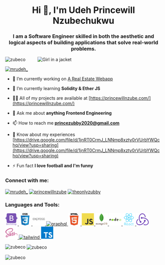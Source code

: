 <h1 align="center">Hi 👋, I'm Udeh Princewill Nzubechukwu</h1>
<h3 align="center">I am a Software Engineer skilled in both the aesthetic and logical aspects of building applications that solve real-world problems.</h3>
<img src="https://cdn.dribbble.com/users/1162077/screenshots/3848914/programmer.gif" align='right' alt="Girl in a jacket" width="400">

<p align="left"> <img src="https://komarev.com/ghpvc/?username=zubeco&label=Profile%20views&color=0e75b6&style=flat" alt="zubeco" /> </p>

<p align="left"> <a href="https://twitter.com/mrudeh_" target="blank"><img src="https://img.shields.io/twitter/follow/mrudeh_?logo=twitter&style=for-the-badge" alt="mrudeh_" /></a> </p>

- 🔭 I’m currently working on [A Real Estate Webapp](https://fidco.netlify.app/)

- 🌱 I’m currently learning **Solidity & Ether JS**

- 👨‍💻 All of my projects are available at [https://princewillnzube.com/](https://princewillnzube.com/)

- 💬 Ask me about **anything Frontend Engineering**

- 📫 How to reach me **princezubby2020@gmail.com**

- 📄 Know about my experiences [https://drive.google.com/file/d/1jnRT0CrmJ_LNNmp8xzty0rVUrbYWQchq/view?usp=sharing](https://drive.google.com/file/d/1jnRT0CrmJ_LNNmp8xzty0rVUrbYWQchq/view?usp=sharing)

- ⚡ Fun fact **I love football and I'm funny**

<h3 align="left">Connect with me:</h3>
<p align="left">
<a href="https://twitter.com/mrudeh_" target="blank"><img align="center" src="https://raw.githubusercontent.com/rahuldkjain/github-profile-readme-generator/master/src/images/icons/Social/twitter.svg" alt="mrudeh_" height="30" width="40" /></a>
<a href="https://linkedin.com/in/princewillnzube" target="blank"><img align="center" src="https://raw.githubusercontent.com/rahuldkjain/github-profile-readme-generator/master/src/images/icons/Social/linked-in-alt.svg" alt="princewillnzube" height="30" width="40" /></a>
<a href="https://instagram.com/theonlyzubby" target="blank"><img align="center" src="https://raw.githubusercontent.com/rahuldkjain/github-profile-readme-generator/master/src/images/icons/Social/instagram.svg" alt="theonlyzubby" height="30" width="40" /></a>
</p>

<h3 align="left">Languages and Tools:</h3>
<p align="left"> <a href="https://getbootstrap.com" target="_blank" rel="noreferrer"> <img src="https://raw.githubusercontent.com/devicons/devicon/master/icons/bootstrap/bootstrap-plain-wordmark.svg" alt="bootstrap" width="40" height="40"/> </a> <a href="https://www.w3schools.com/css/" target="_blank" rel="noreferrer"> <img src="https://raw.githubusercontent.com/devicons/devicon/master/icons/css3/css3-original-wordmark.svg" alt="css3" width="40" height="40"/> </a> <a href="https://expressjs.com" target="_blank" rel="noreferrer"> <img src="https://raw.githubusercontent.com/devicons/devicon/master/icons/express/express-original-wordmark.svg" alt="express" width="40" height="40"/> </a> <a href="https://graphql.org" target="_blank" rel="noreferrer"> <img src="https://www.vectorlogo.zone/logos/graphql/graphql-icon.svg" alt="graphql" width="40" height="40"/> </a> <a href="https://www.w3.org/html/" target="_blank" rel="noreferrer"> <img src="https://raw.githubusercontent.com/devicons/devicon/master/icons/html5/html5-original-wordmark.svg" alt="html5" width="40" height="40"/> </a> <a href="https://developer.mozilla.org/en-US/docs/Web/JavaScript" target="_blank" rel="noreferrer"> <img src="https://raw.githubusercontent.com/devicons/devicon/master/icons/javascript/javascript-original.svg" alt="javascript" width="40" height="40"/> </a> <a href="https://www.mongodb.com/" target="_blank" rel="noreferrer"> <img src="https://raw.githubusercontent.com/devicons/devicon/master/icons/mongodb/mongodb-original-wordmark.svg" alt="mongodb" width="40" height="40"/> </a> <a href="https://nodejs.org" target="_blank" rel="noreferrer"> <img src="https://raw.githubusercontent.com/devicons/devicon/master/icons/nodejs/nodejs-original-wordmark.svg" alt="nodejs" width="40" height="40"/> </a> <a href="https://reactjs.org/" target="_blank" rel="noreferrer"> <img src="https://raw.githubusercontent.com/devicons/devicon/master/icons/react/react-original-wordmark.svg" alt="react" width="40" height="40"/> </a> <a href="https://redux.js.org" target="_blank" rel="noreferrer"> <img src="https://raw.githubusercontent.com/devicons/devicon/master/icons/redux/redux-original.svg" alt="redux" width="40" height="40"/> </a> <a href="https://sass-lang.com" target="_blank" rel="noreferrer"> <img src="https://raw.githubusercontent.com/devicons/devicon/master/icons/sass/sass-original.svg" alt="sass" width="40" height="40"/> </a> <a href="https://tailwindcss.com/" target="_blank" rel="noreferrer"> <img src="https://www.vectorlogo.zone/logos/tailwindcss/tailwindcss-icon.svg" alt="tailwind" width="40" height="40"/> </a> <a href="https://www.typescriptlang.org/" target="_blank" rel="noreferrer"> <img src="https://raw.githubusercontent.com/devicons/devicon/master/icons/typescript/typescript-original.svg" alt="typescript" width="40" height="40"/> </a> </p>

<p><img align="left" src="https://github-readme-stats.vercel.app/api/top-langs?username=zubeco&show_icons=true&locale=en&layout=compact" alt="zubeco" /></p>

<p>&nbsp;<img align="center" src="https://github-readme-stats.vercel.app/api?username=zubeco&show_icons=true&locale=en" alt="zubeco" /></p>

<p><img align="center" src="https://github-readme-streak-stats.herokuapp.com/?user=zubeco&" alt="zubeco" /></p>



